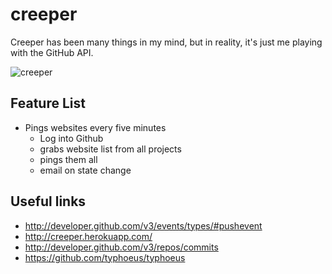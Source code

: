 # creeper

Creeper has been many things in my mind, but in reality, it's just me playing with the GitHub API.

![creeper](http://f.cl.ly/items/0W1F0H2b1e373X3a262z/creeper-poster-cartoon-show.jpg)

## Feature List

 * Pings websites every five minutes
   * Log into Github
   * grabs website list from all projects
   * pings them all
   * email on state change

## Useful links

 * <http://developer.github.com/v3/events/types/#pushevent>
 * <http://creeper.herokuapp.com/>
 * <http://developer.github.com/v3/repos/commits>
 * <https://github.com/typhoeus/typhoeus>
